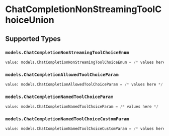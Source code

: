 # ChatCompletionNonStreamingToolChoiceUnion


## Supported Types

### `models.ChatCompletionNonStreamingToolChoiceEnum`

```python
value: models.ChatCompletionNonStreamingToolChoiceEnum = /* values here */
```

### `models.ChatCompletionAllowedToolChoiceParam`

```python
value: models.ChatCompletionAllowedToolChoiceParam = /* values here */
```

### `models.ChatCompletionNamedToolChoiceParam`

```python
value: models.ChatCompletionNamedToolChoiceParam = /* values here */
```

### `models.ChatCompletionNamedToolChoiceCustomParam`

```python
value: models.ChatCompletionNamedToolChoiceCustomParam = /* values here */
```

